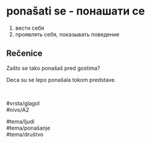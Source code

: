 # ponašati se - понашати се

1. вести себя
2. проявлять себя, показывать поведение

## Rečenice

Zašto se tako ponašaš pred gostima?

Deca su se lepo ponašala tokom predstave.

<br>

#vrsta/glagol  
#nivo/A2  

#tema/ljudi  
#tema/ponašanje  
#tema/društvo
